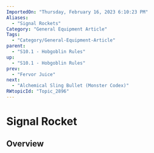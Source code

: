 ```yaml
---
ImportedOn: "Thursday, February 16, 2023 6:10:23 PM"
Aliases:
  - "Signal Rockets"
Category: "General Equipment Article"
Tags:
  - "Category/General-Equipment-Article"
parent:
  - "S10.1 - Hobgoblin Rules"
up:
  - "S10.1 - Hobgoblin Rules"
prev:
  - "Fervor Juice"
next:
  - "Alchemical Sling Bullet (Monster Codex)"
RWtopicId: "Topic_2896"
---
```

# Signal Rocket
## Overview
